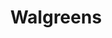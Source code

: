 ---
title: "Walgreens"
url: /port-saint-lucie/walgreens-southwest-prima-vista-boulevard/
shop: Drogerie
---